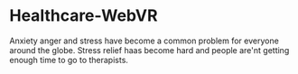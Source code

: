 # Healthcare-WebVR

Anxiety anger and stress have become a common problem for everyone around the globe. Stress relief haas become hard and people are'nt getting enough time to go to therapists. 
